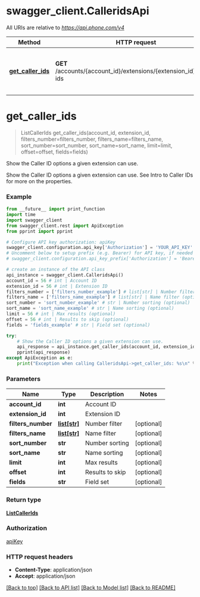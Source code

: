 # swagger_client.CalleridsApi

All URIs are relative to *https://api.phone.com/v4*

Method | HTTP request | Description
------------- | ------------- | -------------
[**get_caller_ids**](CalleridsApi.md#get_caller_ids) | **GET** /accounts/{account_id}/extensions/{extension_id}/caller-ids | Show the Caller ID options a given extension can use.


# **get_caller_ids**
> ListCallerIds get_caller_ids(account_id, extension_id, filters_number=filters_number, filters_name=filters_name, sort_number=sort_number, sort_name=sort_name, limit=limit, offset=offset, fields=fields)

Show the Caller ID options a given extension can use.

Show the Caller ID options a given extension can use. See Intro to Caller IDs for more on the properties.

### Example 
```python
from __future__ import print_function
import time
import swagger_client
from swagger_client.rest import ApiException
from pprint import pprint

# Configure API key authorization: apiKey
swagger_client.configuration.api_key['Authorization'] = 'YOUR_API_KEY'
# Uncomment below to setup prefix (e.g. Bearer) for API key, if needed
# swagger_client.configuration.api_key_prefix['Authorization'] = 'Bearer'

# create an instance of the API class
api_instance = swagger_client.CalleridsApi()
account_id = 56 # int | Account ID
extension_id = 56 # int | Extension ID
filters_number = ['filters_number_example'] # list[str] | Number filter (optional)
filters_name = ['filters_name_example'] # list[str] | Name filter (optional)
sort_number = 'sort_number_example' # str | Number sorting (optional)
sort_name = 'sort_name_example' # str | Name sorting (optional)
limit = 56 # int | Max results (optional)
offset = 56 # int | Results to skip (optional)
fields = 'fields_example' # str | Field set (optional)

try: 
    # Show the Caller ID options a given extension can use.
    api_response = api_instance.get_caller_ids(account_id, extension_id, filters_number=filters_number, filters_name=filters_name, sort_number=sort_number, sort_name=sort_name, limit=limit, offset=offset, fields=fields)
    pprint(api_response)
except ApiException as e:
    print("Exception when calling CalleridsApi->get_caller_ids: %s\n" % e)
```

### Parameters

Name | Type | Description  | Notes
------------- | ------------- | ------------- | -------------
 **account_id** | **int**| Account ID | 
 **extension_id** | **int**| Extension ID | 
 **filters_number** | [**list[str]**](str.md)| Number filter | [optional] 
 **filters_name** | [**list[str]**](str.md)| Name filter | [optional] 
 **sort_number** | **str**| Number sorting | [optional] 
 **sort_name** | **str**| Name sorting | [optional] 
 **limit** | **int**| Max results | [optional] 
 **offset** | **int**| Results to skip | [optional] 
 **fields** | **str**| Field set | [optional] 

### Return type

[**ListCallerIds**](ListCallerIds.md)

### Authorization

[apiKey](../README.md#apiKey)

### HTTP request headers

 - **Content-Type**: application/json
 - **Accept**: application/json

[[Back to top]](#) [[Back to API list]](../README.md#documentation-for-api-endpoints) [[Back to Model list]](../README.md#documentation-for-models) [[Back to README]](../README.md)


